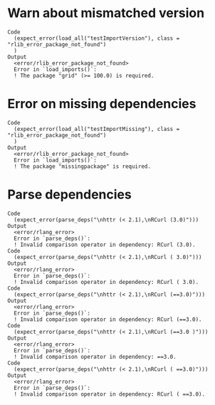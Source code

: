 # Warn about mismatched version

    Code
      (expect_error(load_all("testImportVersion"), class = "rlib_error_package_not_found")
      )
    Output
      <error/rlib_error_package_not_found>
      Error in `load_imports()`:
      ! The package "grid" (>= 100.0) is required.

# Error on missing dependencies

    Code
      (expect_error(load_all("testImportMissing"), class = "rlib_error_package_not_found")
      )
    Output
      <error/rlib_error_package_not_found>
      Error in `load_imports()`:
      ! The package "missingpackage" is required.

# Parse dependencies

    Code
      (expect_error(parse_deps("\nhttr (< 2.1),\nRCurl (3.0)")))
    Output
      <error/rlang_error>
      Error in `parse_deps()`:
      ! Invalid comparison operator in dependency: RCurl (3.0).
    Code
      (expect_error(parse_deps("\nhttr (< 2.1),\nRCurl ( 3.0)")))
    Output
      <error/rlang_error>
      Error in `parse_deps()`:
      ! Invalid comparison operator in dependency: RCurl ( 3.0).
    Code
      (expect_error(parse_deps("\nhttr (< 2.1),\nRCurl (==3.0)")))
    Output
      <error/rlang_error>
      Error in `parse_deps()`:
      ! Invalid comparison operator in dependency: RCurl (==3.0).
    Code
      (expect_error(parse_deps("\nhttr (< 2.1),\nRCurl (==3.0 )")))
    Output
      <error/rlang_error>
      Error in `parse_deps()`:
      ! Invalid comparison operator in dependency: ==3.0.
    Code
      (expect_error(parse_deps("\nhttr (< 2.1),\nRCurl ( ==3.0)")))
    Output
      <error/rlang_error>
      Error in `parse_deps()`:
      ! Invalid comparison operator in dependency: RCurl ( ==3.0).

